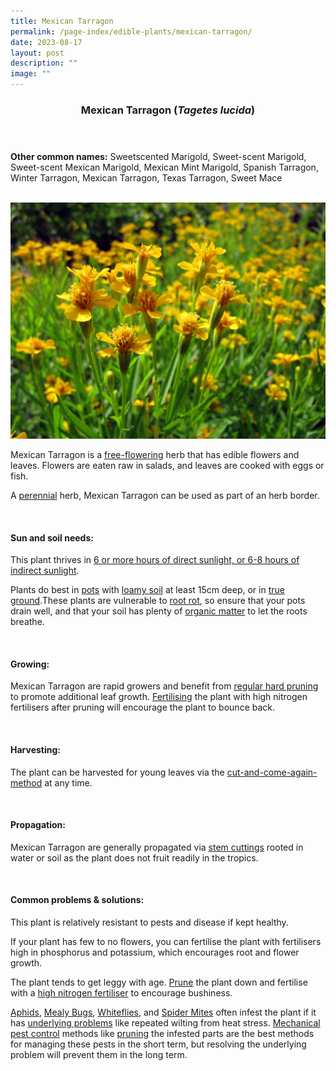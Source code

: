 ```yaml
---
title: Mexican Tarragon
permalink: /page-index/edible-plants/mexican-tarragon/
date: 2023-08-17
layout: post
description: ""
image: ""
---
```

<header> 
	<h3>Mexican Tarragon (<em>Tagetes lucida</em>)</h3> 
</header> 
 
<section> 
	<p><strong>Other common names:</strong> Sweetscented Marigold, Sweet-scent Marigold, Sweet-scent Mexican Marigold, Mexican Mint Marigold, Spanish Tarragon, Winter Tarragon, Mexican Tarragon, Texas Tarragon, Sweet Mace</p> 
	<br> 
</section> 
 
<section>
	<img title="Mexican Tarragon flowers. Photo by Victoria Lim." src="/images/Plants/mexicantarragon%20(2)_victorialim.jpg">
	<p>Mexican Tarragon is a <a href="/learn-more-about-gardening/glossary/#f">free-flowering</a> herb that has edible flowers and leaves. Flowers are eaten raw in salads, and leaves are cooked with eggs or fish.</p>
	<p>A <a href="/learn-more-about-gardening/glossary/#p">perennial</a> herb, Mexican Tarragon can be used as part of an herb border.</p>
  <br> 
</section> 
 
<section> 
  <h4>Sun and soil needs:</h4> 
		 <p> This plant thrives in <a href="/plant-index/horticulture-techniques/gauging-light/">6 or more hours of direct sunlight, or 6-8 hours of indirect sunlight</a>.</p>
	<p>Plants do best in <a href="/page-index/horticulture-techniques/planting-in-containers/">pots</a> with <a href="/page-index/horticulture-techniques/soil/">loamy soil</a> at least 15cm deep, or in <a href="/page-index/horticulture-techniques/true-ground/">true ground</a>.These plants are vulnerable to <a href="/plant-index/plant-problems/root-rot/">root rot</a>, so ensure that your pots drain well, and that your soil has plenty of <a href="/plant-index/horticulture-techniques/soil-amendments/">organic matter</a> to let the roots breathe.</p> 
	<br> 
</section> 
  
<section> 
  <h4>Growing:</h4> 
		<p>Mexican Tarragon are rapid growers and benefit from <a href="/page-index/horticulture-techniques/pruning/">regular hard pruning</a> to promote additional leaf growth. <a href="/page-index/horticulture-techniques/fertilising/">Fertilising</a> the plant with high nitrogen fertilisers after pruning will encourage the plant to bounce back.</p> 
	<br> 
</section> 
 
<section> 
  <h4>Harvesting:</h4> 
		<p>The plant can be harvested for young leaves via the <a href="/page-index/horticulture-techniques/cut-and-come-again/">cut-and-come-again-method</a> at any time.</p> 
	<br> 
</section> 
  
<section> 
  <h4>Propagation:</h4> 
		<p>Mexican Tarragon are generally propagated via <a href="/page-index/horticulture-techniques/propagating-by-cuttings/">stem cuttings</a> rooted in water or soil as the plant does not fruit readily in the tropics.</p> 
	<br> 
</section> 
 
<section> 
  <h4>Common problems &amp; solutions:</h4> 
	<p> This plant is relatively resistant to pests and disease if kept healthy.</p>
	<p>If your plant has few to no flowers, you can fertilise the plant with fertilisers high in phosphorus and potassium, which encourages root and flower growth.</p>
	<p>The plant tends to get leggy with age. <a href="/page-index/horticulture-techniques/pruning/">Prune</a> the plant down and fertilise with a <a href="/page-index/horticulture-techniques/fertilising/">high nitrogen fertiliser</a> to encourage bushiness.</p>
		<p><a href="/page-index/pests/aphids/">Aphids</a>, <a href="/page-index/pests/mealy-bugs/">Mealy Bugs</a>, <a href="/page-index/pests/whiteflies/">Whiteflies</a>, and <a href="/page-index/pests/spider-mites/">Spider Mites</a> often infest the plant if it has <a href="/learn-more-about-gardening/plant-problems/">underlying problems</a> like repeated wilting from heat stress. <a href="/page-index/horticulture-techniques/pest-control/">Mechanical pest control</a> methods like <a href="/page-index/horticulture-techniques/pruning/">pruning</a> the infested parts are the best methods for managing these pests in the short term, but resolving the underlying problem will prevent them in the long term.</p>
	<br> 
</section>